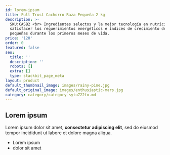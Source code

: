 ```yaml
---
id: lorem-ipsum
title: Full Trust Cachorro Raza Pequeña 2 kg
description: >-
  SKU:CASB2 <br> Ingredientes selectos y la mejor tecnología en nutrición para
  satisfacer los requerimientos energéticos e índices de crecimiento de razas
  pequeñas durante los primeros meses de vida.
price: '120'
order: 0
featured: false
seo:
  title: ''
  description: ''
  robots: []
  extra: []
  type: stackbit_page_meta
layout: product
default_thumbnail_image: images/rainy-pine.jpg
default_original_image: images/enthusiastic-mars.jpg
category: category/category-sytu722fo.md
---
```

## Lorem ipsum

Lorem ipsum dolor sit amet, **consectetur adipiscing elit**, sed do eiusmod tempor incididunt ut labore et dolore magna aliqua.

- Lorem ipsum
- dolor sit amet